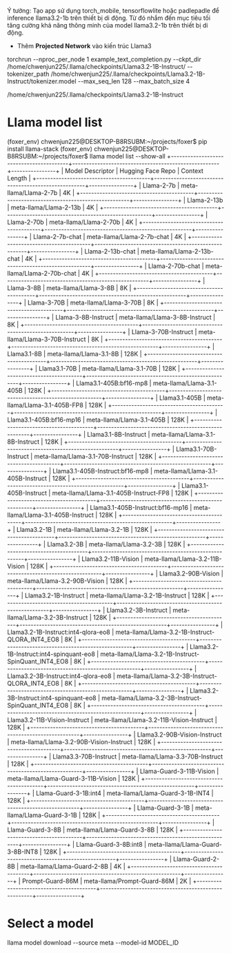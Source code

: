 Ý tưởng: Tạo app sử dụng torch_mobile, tensorflowlite hoặc padlepadle để inference llama3.2-1b trên thiết bị di động. Từ đó nhắm đến mục tiêu tối tăng cường khả năng thông minh của model llama3.2-1b trên thiết bị di động.

- Thêm **Projected Network** vào kiến trúc Llama3 

torchrun --nproc_per_node 1 example_text_completion.py --ckpt_dir /home/chwenjun225/.llama/checkpoints/Llama3.2-1B-Instruct/ --tokenizer_path /home/chwenjun225/.llama/checkpoints/Llama3.2-1B-Instruct/tokenizer.model --max_seq_len 128 --max_batch_size 4


/home/chwenjun225/.llama/checkpoints/Llama3.2-1B-Instruct

# Llama model list 
(foxer_env) chwenjun225@DESKTOP-B8RSUBM:~/projects/foxer$ pip install llama-stack
(foxer_env) chwenjun225@DESKTOP-B8RSUBM:~/projects/foxer$ llama model list --show-all
+-----------------------------------------+-----------------------------------------------------+----------------+
| Model Descriptor                        | Hugging Face Repo                                   | Context Length |
+-----------------------------------------+-----------------------------------------------------+----------------+
| Llama-2-7b                              | meta-llama/Llama-2-7b                               | 4K             |
+-----------------------------------------+-----------------------------------------------------+----------------+
| Llama-2-13b                             | meta-llama/Llama-2-13b                              | 4K             |
+-----------------------------------------+-----------------------------------------------------+----------------+
| Llama-2-70b                             | meta-llama/Llama-2-70b                              | 4K             |
+-----------------------------------------+-----------------------------------------------------+----------------+
| Llama-2-7b-chat                         | meta-llama/Llama-2-7b-chat                          | 4K             |
+-----------------------------------------+-----------------------------------------------------+----------------+
| Llama-2-13b-chat                        | meta-llama/Llama-2-13b-chat                         | 4K             |
+-----------------------------------------+-----------------------------------------------------+----------------+
| Llama-2-70b-chat                        | meta-llama/Llama-2-70b-chat                         | 4K             |
+-----------------------------------------+-----------------------------------------------------+----------------+
| Llama-3-8B                              | meta-llama/Llama-3-8B                               | 8K             |
+-----------------------------------------+-----------------------------------------------------+----------------+
| Llama-3-70B                             | meta-llama/Llama-3-70B                              | 8K             |
+-----------------------------------------+-----------------------------------------------------+----------------+
| Llama-3-8B-Instruct                     | meta-llama/Llama-3-8B-Instruct                      | 8K             |
+-----------------------------------------+-----------------------------------------------------+----------------+
| Llama-3-70B-Instruct                    | meta-llama/Llama-3-70B-Instruct                     | 8K             |
+-----------------------------------------+-----------------------------------------------------+----------------+
| Llama3.1-8B                             | meta-llama/Llama-3.1-8B                             | 128K           |
+-----------------------------------------+-----------------------------------------------------+----------------+
| Llama3.1-70B                            | meta-llama/Llama-3.1-70B                            | 128K           |
+-----------------------------------------+-----------------------------------------------------+----------------+
| Llama3.1-405B:bf16-mp8                  | meta-llama/Llama-3.1-405B                           | 128K           |
+-----------------------------------------+-----------------------------------------------------+----------------+
| Llama3.1-405B                           | meta-llama/Llama-3.1-405B-FP8                       | 128K           |
+-----------------------------------------+-----------------------------------------------------+----------------+
| Llama3.1-405B:bf16-mp16                 | meta-llama/Llama-3.1-405B                           | 128K           |
+-----------------------------------------+-----------------------------------------------------+----------------+
| Llama3.1-8B-Instruct                    | meta-llama/Llama-3.1-8B-Instruct                    | 128K           |
+-----------------------------------------+-----------------------------------------------------+----------------+
| Llama3.1-70B-Instruct                   | meta-llama/Llama-3.1-70B-Instruct                   | 128K           |
+-----------------------------------------+-----------------------------------------------------+----------------+
| Llama3.1-405B-Instruct:bf16-mp8         | meta-llama/Llama-3.1-405B-Instruct                  | 128K           |
+-----------------------------------------+-----------------------------------------------------+----------------+
| Llama3.1-405B-Instruct                  | meta-llama/Llama-3.1-405B-Instruct-FP8              | 128K           |
+-----------------------------------------+-----------------------------------------------------+----------------+
| Llama3.1-405B-Instruct:bf16-mp16        | meta-llama/Llama-3.1-405B-Instruct                  | 128K           |
+-----------------------------------------+-----------------------------------------------------+----------------+
| Llama3.2-1B                             | meta-llama/Llama-3.2-1B                             | 128K           |
+-----------------------------------------+-----------------------------------------------------+----------------+
| Llama3.2-3B                             | meta-llama/Llama-3.2-3B                             | 128K           |
+-----------------------------------------+-----------------------------------------------------+----------------+
| Llama3.2-11B-Vision                     | meta-llama/Llama-3.2-11B-Vision                     | 128K           |
+-----------------------------------------+-----------------------------------------------------+----------------+
| Llama3.2-90B-Vision                     | meta-llama/Llama-3.2-90B-Vision                     | 128K           |
+-----------------------------------------+-----------------------------------------------------+----------------+
| Llama3.2-1B-Instruct                    | meta-llama/Llama-3.2-1B-Instruct                    | 128K           |
+-----------------------------------------+-----------------------------------------------------+----------------+
| Llama3.2-3B-Instruct                    | meta-llama/Llama-3.2-3B-Instruct                    | 128K           |
+-----------------------------------------+-----------------------------------------------------+----------------+
| Llama3.2-1B-Instruct:int4-qlora-eo8     | meta-llama/Llama-3.2-1B-Instruct-QLORA_INT4_EO8     | 8K             |
+-----------------------------------------+-----------------------------------------------------+----------------+
| Llama3.2-1B-Instruct:int4-spinquant-eo8 | meta-llama/Llama-3.2-1B-Instruct-SpinQuant_INT4_EO8 | 8K             |
+-----------------------------------------+-----------------------------------------------------+----------------+
| Llama3.2-3B-Instruct:int4-qlora-eo8     | meta-llama/Llama-3.2-3B-Instruct-QLORA_INT4_EO8     | 8K             |
+-----------------------------------------+-----------------------------------------------------+----------------+
| Llama3.2-3B-Instruct:int4-spinquant-eo8 | meta-llama/Llama-3.2-3B-Instruct-SpinQuant_INT4_EO8 | 8K             |
+-----------------------------------------+-----------------------------------------------------+----------------+
| Llama3.2-11B-Vision-Instruct            | meta-llama/Llama-3.2-11B-Vision-Instruct            | 128K           |
+-----------------------------------------+-----------------------------------------------------+----------------+
| Llama3.2-90B-Vision-Instruct            | meta-llama/Llama-3.2-90B-Vision-Instruct            | 128K           |
+-----------------------------------------+-----------------------------------------------------+----------------+
| Llama3.3-70B-Instruct                   | meta-llama/Llama-3.3-70B-Instruct                   | 128K           |
+-----------------------------------------+-----------------------------------------------------+----------------+
| Llama-Guard-3-11B-Vision                | meta-llama/Llama-Guard-3-11B-Vision                 | 128K           |
+-----------------------------------------+-----------------------------------------------------+----------------+
| Llama-Guard-3-1B:int4                   | meta-llama/Llama-Guard-3-1B-INT4                    | 128K           |
+-----------------------------------------+-----------------------------------------------------+----------------+
| Llama-Guard-3-1B                        | meta-llama/Llama-Guard-3-1B                         | 128K           |
+-----------------------------------------+-----------------------------------------------------+----------------+
| Llama-Guard-3-8B                        | meta-llama/Llama-Guard-3-8B                         | 128K           |
+-----------------------------------------+-----------------------------------------------------+----------------+
| Llama-Guard-3-8B:int8                   | meta-llama/Llama-Guard-3-8B-INT8                    | 128K           |
+-----------------------------------------+-----------------------------------------------------+----------------+
| Llama-Guard-2-8B                        | meta-llama/Llama-Guard-2-8B                         | 4K             |
+-----------------------------------------+-----------------------------------------------------+----------------+
| Prompt-Guard-86M                        | meta-llama/Prompt-Guard-86M                         | 2K             |
+-----------------------------------------+-----------------------------------------------------+----------------+

# Select a model
llama model download --source meta --model-id  MODEL_ID
